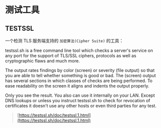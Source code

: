 # 测试工具

## TESTSSL

一个检测 TLS 服务端支持的 `加密算法(Cipher Suite)` 的工具：

testssl.sh is a free command line tool which checks a server's service on any port for the support of TLS/SSL ciphers, protocols as well as cryptographic flaws and much more.

The output rates findings by color (screen) or severity (file output) so that you are able to tell whether something is good or bad. The (screen) output has several sections in which classes of checks are being performed. To ease readability on the screen it aligns and indents the output properly.

Only you see the result. You also can use it internally on your LAN. Except DNS lookups or unless you instruct testssl.sh to check for revocation of certificates it doesn't use any other hosts or even third parties for any test.

> [https://testssl.sh/doc/testssl.1.html](https://testssl.sh/doc/testssl.1.html)

